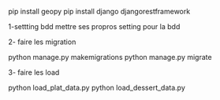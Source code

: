 pip install geopy
pip install django djangorestframework


1-settting bdd
mettre ses propros setting pour la bdd 

2- faire les migration 

python manage.py makemigrations
python manage.py migrate

3- faire les load 

python load_plat_data.py
python load_dessert_data.py
